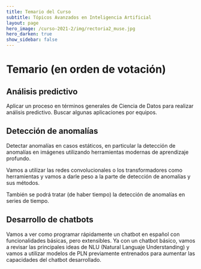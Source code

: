 ```yaml
---
title: Temario del Curso 
subtitle: Tópicos Avanzados en Inteligencia Artificial 
layout: page
hero_image: /curso-2021-2/img/rectoria2_muse.jpg
hero_darken: true
show_sidebar: false
---
```


# Temario (en orden de votación)

## Análisis predictivo

Aplicar un proceso en términos generales de Ciencia de Datos para realizar análisis predictivo. Buscar algunas aplicaciones por equipos.

## Detección de anomalías

Detectar anomalías en casos estáticos, en particular la detección de anomalías en imágenes utilizando herramientas modernas de aprendizaje profundo.

Vamos a utilizar las redes convolucionales o los transformadores como herramientas y vamos a darle peso a la parte de detección de anomalías y sus métodos.

También se podrá tratar (de haber tiempo) la detección de anomalías en series de tiempo.

## Desarrollo de chatbots

Vamos a ver como programar rápidamente un chatbot en español con funcionalidades básicas, pero extensibles. Ya con un chatbot básico, vamos a revisar las principales ideas de NLU (Natural Languaje Understanding) y vamos a utilizar modelos de PLN previamente entrenados para aumentar las capacidades del chatbot desarrollado.

